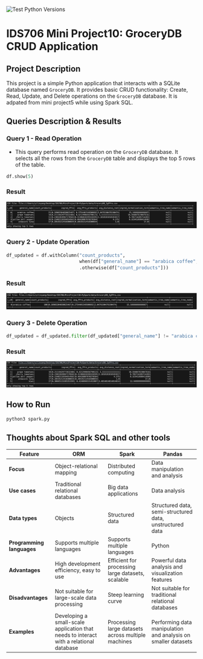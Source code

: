 ![Test Python Versions](https://github.com/nogibjj/IDS706-MiniProject5-Sqlite/actions/workflows/cicd.yml/badge.svg)
# IDS706 Mini Project10: GroceryDB CRUD Application

## Project Description

This project is a simple Python application that interacts with a SQLite database named `GroceryDB`. It provides basic CRUD functionality: Create, Read, Update, and Delete operations on the `GroceryDB` database. It is adpated from mini project5 while using Spark SQL.

## Queries Description & Results

### Query 1 - Read Operation
- This query performs read operation on the `GroceryDB` database. It selects all the rows from the `GroceryDB` table and displays the top 5 rows of the table.
```python
df.show(5)
```
### Result
![Query 1 Result](Results/Read.png "Query 1 Result")

### Query 2 - Update Operation
```python
df_updated = df.withColumn("count_products", 
                           when(df["general_name"] == "arabica coffee", 100)
                           .otherwise(df["count_products"]))
```
### Result
![Query 2 Result](Results/update.png "Query 2 Result")

### Query 3 - Delete Operation
```python
df_updated = df_updated.filter(df_updated["general_name"] != "arabica coffee")
```
### Result
![Query 3 Result](Results/delete.png "Query 3 Result")

## How to Run
```bash
python3 spark.py
```
## Thoughts about Spark SQL and other tools
| Feature | ORM | Spark | Pandas |
|---|---|---|---|
| **Focus** | Object-relational mapping | Distributed computing | Data manipulation and analysis |
| **Use cases** | Traditional relational databases | Big data applications | Data analysis |
| **Data types** | Objects | Structured data | Structured data, semi-structured data, unstructured data |
| **Programming languages** | Supports multiple languages | Supports multiple languages | Python |
| **Advantages** | High development efficiency, easy to use | Efficient for processing large datasets, scalable | Powerful data analysis and visualization features |
| **Disadvantages** | Not suitable for large-scale data processing | Steep learning curve | Not suitable for traditional relational databases |
| **Examples** | Developing a small-scale application that needs to interact with a relational database | Processing large datasets across multiple machines | Performing data manipulation and analysis on smaller datasets |


